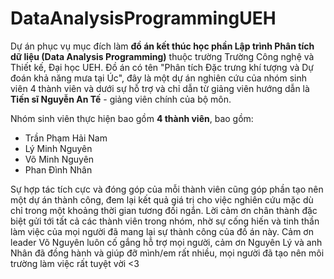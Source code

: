 # **DataAnalysisProgrammingUEH**

Dự án phục vụ mục đích làm **đồ án kết thúc học phần Lập trình Phân tích dữ liệu (Data Analysis Programming)** thuộc trường Trường Công nghệ và Thiết kế, Đại học UEH. Đồ án có tên "Phân tích Đặc trưng khí tượng và Dự đoán khả năng mưa tại Úc", đây là một dự án nghiên cứu của nhóm sinh viên 4 thành viên và dưới sự hỗ trợ và chỉ dẫn từ giảng viên hướng dẫn là **Tiến sĩ Nguyễn An Tế** - giảng viên chính của bộ môn.

Nhóm sinh viên thực hiện bao gồm **4 thành viên**, bao gồm:
- Trần Phạm Hải Nam
- Lý Minh Nguyên
- Võ Minh Nguyên
- Phan Đình Nhân

Sự hợp tác tích cực và đóng góp của mỗi thành viên cũng góp phần tạo nên một dự án thành công, đem lại kết quả giá trị cho việc nghiên cứu mặc dù chỉ trong một khoảng thời gian tương đối ngắn. Lời cảm ơn chân thành đặc biệt gửi tới tất cả các thành viên trong nhóm, nhờ sự cống hiến và tinh thần làm việc của mọi người đã mang lại sự thành công của đồ án này. Cảm ơn leader Võ Nguyên luôn cố gắng hỗ trợ mọi người, cảm ơn Nguyên Lý và anh Nhân đã đồng hành và giúp đỡ mình/em rất nhiều, mọi người đã tạo nên môi trường làm việc rất tuyệt vời <3
